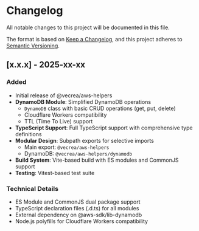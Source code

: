 # Changelog

All notable changes to this project will be documented in this file.

The format is based on [Keep a Changelog](https://keepachangelog.com/en/1.0.0/),
and this project adheres to [Semantic Versioning](https://semver.org/spec/v2.0.0.html).

## [x.x.x] - 2025-xx-xx

### Added

- Initial release of @vecrea/aws-helpers
- **DynamoDB Module**: Simplified DynamoDB operations
  - `DynamoDB` class with basic CRUD operations (get, put, delete)
  - Cloudflare Workers compatibility
  - TTL (Time To Live) support
- **TypeScript Support**: Full TypeScript support with comprehensive type definitions
- **Modular Design**: Subpath exports for selective imports
  - Main export: `@vecrea/aws-helpers`
  - DynamoDB: `@vecrea/aws-helpers/dynamodb`
- **Build System**: Vite-based build with ES modules and CommonJS support
- **Testing**: Vitest-based test suite

### Technical Details

- ES Module and CommonJS dual package support
- TypeScript declaration files (.d.ts) for all modules
- External dependency on @aws-sdk/lib-dynamodb
- Node.js polyfills for Cloudflare Workers compatibility
